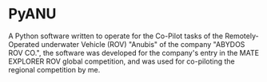 # PyANU
A Python software written to operate for the Co-Pilot tasks of the Remotely-Operated underwater Vehicle (ROV) "Anubis" of the company "ABYDOS ROV CO.", the software was developed for the company's entry in the MATE EXPLORER ROV global competition, and was used for co-piloting the regional competition by me.
